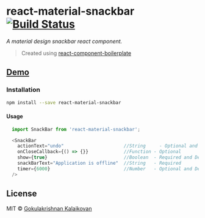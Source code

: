 # react-material-snackbar [![Build Status](https://travis-ci.org/gokulkrishh/react-material-snackbar.svg?branch=master)](https://travis-ci.org/gokulkrishh/react-material-snackbar)

*A material design snackbar react component.*


> Created using [react-component-boilerplate](https://gokulkrishh.github.io/react-component-boilerplate/)

## [Demo](https://gokulkrishh.github.io/react-material-snackbar/)

### Installation

```sh
npm install --save react-material-snackbar
```

#### Usage

```js
  import SnackBar from 'react-material-snackbar';

  <SnackBar
    actionText="undo"                      //String 	- Optional and Default - `close`
    onCloseCallback={() => {}}             //Function - Optional
    show={true}                            //Boolean  - Required and Default - `false`
    snackBarText="Application is offline"  //String   - Required
    timer={6000}                           //Number   - Optional and Default - `4000` (4 secs)
  />
```

## License

MIT © [Gokulakrishnan Kalaikovan](https://github.com/gokulkrishh)

